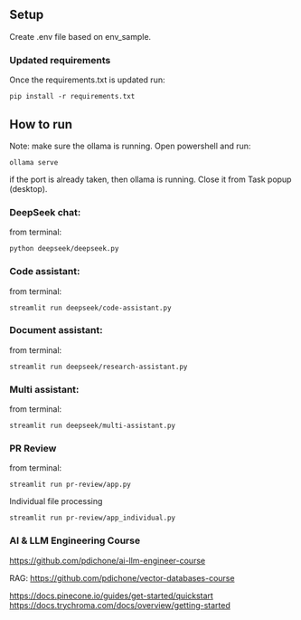 ## Setup
Create .env file based on env_sample.

### Updated requirements

Once the requirements.txt is updated run:

`pip install -r requirements.txt`

## How to run

Note: make sure the ollama is running.
Open powershell and run:

`ollama serve`

if the port is already taken, then ollama is running. Close it from Task popup (desktop).

### DeepSeek chat:

from terminal:

`python deepseek/deepseek.py`

### Code assistant:

from terminal:

`streamlit run deepseek/code-assistant.py`


### Document assistant:

from terminal:

`streamlit run deepseek/research-assistant.py`


### Multi assistant:

from terminal:

`streamlit run deepseek/multi-assistant.py`


### PR Review

from terminal:

`streamlit run pr-review/app.py`

Individual file processing

`streamlit run pr-review/app_individual.py`


### AI & LLM Engineering Course

https://github.com/pdichone/ai-llm-engineer-course 

RAG:
https://github.com/pdichone/vector-databases-course

https://docs.pinecone.io/guides/get-started/quickstart
https://docs.trychroma.com/docs/overview/getting-started